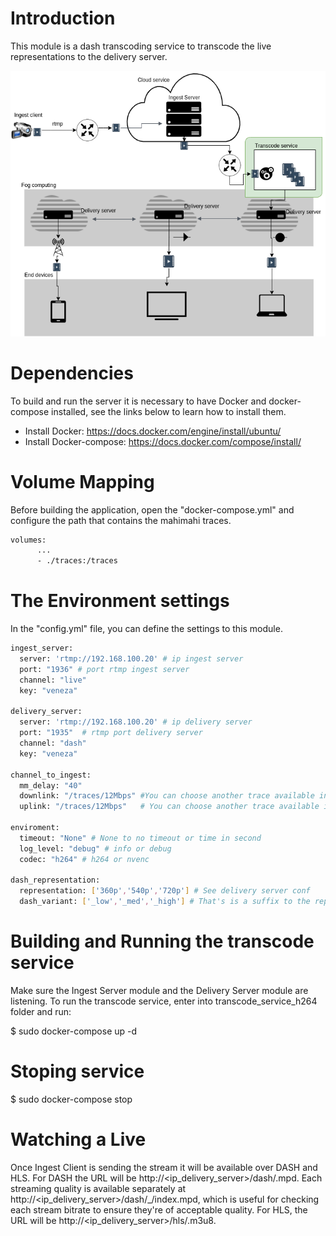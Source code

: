 # Introduction

This module is a dash transcoding service to transcode the live representations to the delivery server.

![alt text](assets/transcode_service.png)

# Dependencies

To build and run the server it is necessary to have Docker and docker-compose installed, see the links below to learn how to install them.

* Install Docker: https://docs.docker.com/engine/install/ubuntu/
* Install Docker-compose: https://docs.docker.com/compose/install/

# Volume Mapping

Before building the application, open the "docker-compose.yml" and configure the path that contains the mahimahi traces.

```bash
volumes:
      ...
      - ./traces:/traces
```

# The Environment settings

In the "config.yml" file, you can define the settings to this module.

```bash
ingest_server:
  server: 'rtmp://192.168.100.20' # ip ingest server
  port: "1936" # port rtmp ingest server
  channel: "live" 
  key: "veneza"

delivery_server:
  server: 'rtmp://192.168.100.20' # ip delivery server
  port: "1935"  # rtmp port delivery server
  channel: "dash" 
  key: "veneza" 

channel_to_ingest:
  mm_delay: "40"
  downlink: "/traces/12Mbps" #You can choose another trace available in the tracer folder
  uplink: "/traces/12Mbps"   # You can choose another trace available in the tracer folder

enviroment:
  timeout: "None" # None to no timeout or time in second
  log_level: "debug" # info or debug
  codec: "h264" # h264 or nvenc

dash_representation:
  representation: ['360p','540p','720p'] # See delivery server conf
  dash_variant: ['_low','_med','_high'] # That's is a suffix to the representation, see delivery server conf 
```

# Building and Running the transcode service

Make sure the Ingest Server module and the Delivery Server module are listening. To run the transcode service, enter into transcode_service_h264 folder and run:

$ sudo docker-compose up -d

# Stoping service

$ sudo docker-compose stop

# Watching a Live

Once Ingest Client is sending the stream it will be available over DASH and HLS. For DASH the URL will be http://<ip_delivery_server>/dash/<key>.mpd. Each streaming quality is available separately at http://<ip_delivery_server>/dash/<key>_<quality>/index.mpd, which is useful for checking each stream bitrate to ensure they're of acceptable quality. For HLS, the URL will be http://<ip_delivery_server>/hls/<key>.m3u8.

